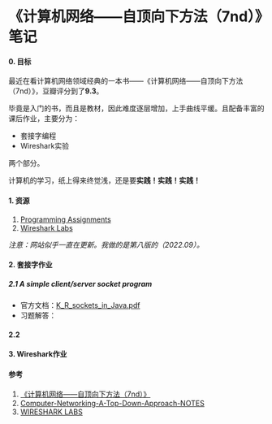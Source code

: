 # 《计算机网络——自顶向下方法（7nd）》笔记

#### 0. 目标

最近在看计算机网络领域经典的一本书——《计算机网络——自顶向下方法（7nd）》，豆瓣评分到了**9.3**。

毕竟是入门的书，而且是教材，因此难度逐层增加，上手曲线平缓。且配备丰富的课后作业，主要分为：

- 套接字编程
- Wireshark实验

两个部分。

计算机的学习，纸上得来终觉浅，还是要**实践！实践！实践！**

#### 1. 资源

1. [Programming Assignments](https://gaia.cs.umass.edu/kurose_ross/programming.php)
2. [Wireshark Labs](https://gaia.cs.umass.edu/kurose_ross/wireshark.php)

*注意：网站似乎一直在更新。我做的是第八版的（2022.09）。*

#### 2. 套接字作业

##### 2.1 A simple client/server socket program

- 官方文档：[K_R_sockets_in_Java.pdf](https://gaia.cs.umass.edu/kurose_ross/programming/simple_socket/K_R_sockets_in_Java.pdf)
- 习题解答：

#### 2.2 

#### 3. Wireshark作业





#### 参考

1. [《计算机网络——自顶向下方法（7nd）》](https://book.douban.com/subject/30280001/)
2. [Computer-Networking-A-Top-Down-Approach-NOTES](https://github.com/moranzcw/Computer-Networking-A-Top-Down-Approach-NOTES)
3. [WIRESHARK LABS](https://gaia.cs.umass.edu/kurose_ross/wireshark.php)